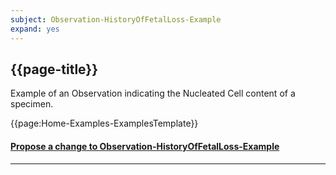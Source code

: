 ```yaml
---
subject: Observation-HistoryOfFetalLoss-Example
expand: yes
---
```




## {{page-title}}

Example of an Observation indicating the Nucleated Cell content of a specimen.


{{page:Home-Examples-ExamplesTemplate}}



<div id="Feedback" class="tabcontent">
<h4><a href='https://simplifier.net/NHS-Digital-FHIR-Genomics-Implementation-Guide/Observation-HistoryOfFetalLoss-Example/~issues?level=File' target="_blank">Propose a change to Observation-HistoryOfFetalLoss-Example</a></h4>
</div>

---